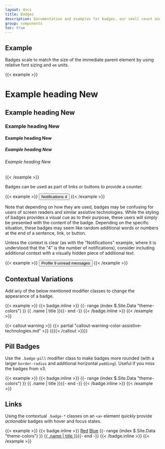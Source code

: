 ```yaml
---
layout: docs
title: Badges
description: Documentation and examples for badges, our small count and labeling component.
group: components
toc: true
---
```


## Example

Badges scale to match the size of the immediate parent element by using relative font sizing and `em` units.

{{< example >}}
<h1>Example heading <span class="badge badge-blue">New</span></h1>
<h2>Example heading <span class="badge badge-blue">New</span></h2>
<h3>Example heading <span class="badge badge-blue">New</span></h3>
<h4>Example heading <span class="badge badge-blue">New</span></h4>
<h5>Example heading <span class="badge badge-blue">New</span></h5>
<h6>Example heading <span class="badge badge-blue">New</span></h6>
{{< /example >}}

Badges can be used as part of links or buttons to provide a counter.

{{< example >}}
<button type="button" class="btn btn-red">
  Notifications <span class="badge badge-light">4</span>
</button>
{{< /example >}}

Note that depending on how they are used, badges may be confusing for users of screen readers and similar assistive technologies. While the styling of badges provides a visual cue as to their purpose, these users will simply be presented with the content of the badge. Depending on the specific situation, these badges may seem like random additional words or numbers at the end of a sentence, link, or button.

Unless the context is clear (as with the "Notifications" example, where it is understood that the "4" is the number of notifications), consider including additional context with a visually hidden piece of additional text.

{{< example >}}
<button type="button" class="btn btn-red">
  Profile <span class="badge badge-light">9</span>
  <span class="sr-only">unread messages</span>
</button>
{{< /example >}}

## Contextual Variations

Add any of the below mentioned modifier classes to change the appearance of a badge.

{{< example >}}
{{< badge.inline >}}
{{- range (index $.Site.Data "theme-colors") }}
<span class="badge badge-{{ .name }}">{{ .name | title }}</span>{{- end -}}
{{< /badge.inline >}}
{{< /example >}}

{{< callout warning >}}
{{< partial "callout-warning-color-assistive-technologies.md" >}}
{{{{< /callout >}}}}

## Pill Badges

Use the `.badge-pill` modifier class to make badges more rounded (with a larger `border-radius` and additional horizontal `padding`). Useful if you miss the badges from v3.

{{< example >}}
{{< badge.inline >}}
{{- range (index $.Site.Data "theme-colors") }}
<span class="badge badge-pill badge-{{ .name }}">{{ .name | title }}</span>{{- end -}}
{{< /badge.inline >}}
{{< /example >}}

## Links

Using the contextual `.badge-*` classes on an `<a>` element quickly provide _actionable_ badges with hover and focus states.

{{< example >}}
{{< badge.inline >}}
<a href="#" class="badge badge-link badge-red">Red</a>
<a href="#" class="badge badge-link badge-blue">Blue</a>
{{- range (index $.Site.Data "theme-colors") }}
<a href="#" class="badge badge-link badge-{{ .name }}">{{ .name | title }}</a>{{- end -}}
{{< /badge.inline >}}
{{< /example >}}
